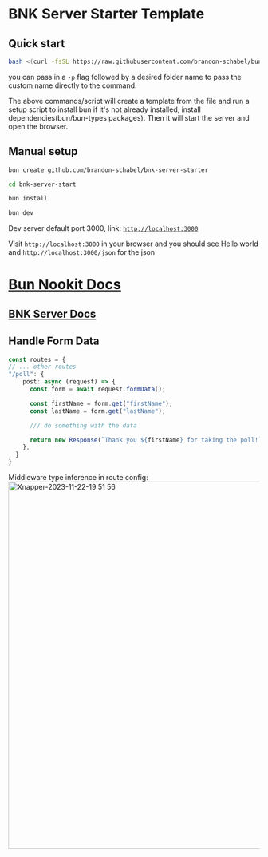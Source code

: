 # BNK Server Starter Template

## Quick start

```bash
bash <(curl -fsSL https://raw.githubusercontent.com/brandon-schabel/bun-nook-kit/main/scripts/quickstart.sh)
```

you can pass in a `-p`  flag followed by a desired folder name to pass the custom name directly to the command.

The above commands/script will create a template from the file and run a setup script to install bun if it's not already installed, install dependencies(bun/bun-types packages). Then it will start the server and open the browser. 


## Manual setup

```bash
bun create github.com/brandon-schabel/bnk-server-starter
```

```bash
cd bnk-server-start

```

```bash
bun install
```

```bash
bun dev
```

Dev server default port 3000, link: [`http://localhost:3000`](http://localhost:3000)


Visit `http://localhost:3000` in your browser and you should see Hello world and
`http://localhost:3000/json` for the json

# [Bun Nookit Docs](https://nookit.dev/readme)
## [BNK Server Docs](https://nookit.dev/readmes/server)


## Handle Form Data
```typescript
const routes = {
// ... other routes
"/poll": {
    post: async (request) => {
      const form = await request.formData();

      const firstName = form.get("firstName");
      const lastName = form.get("lastName");

      /// do something with the data

      return new Response(`Thank you ${firstName} for taking the poll!`);
    },
  }
}
```

Middleware type inference in route config:
<img width="736" alt="Xnapper-2023-11-22-19 51 56" src="https://github.com/brandon-schabel/start-bnk/assets/18100375/420342b0-e1f2-4c70-8019-32b1023d2b3d">
